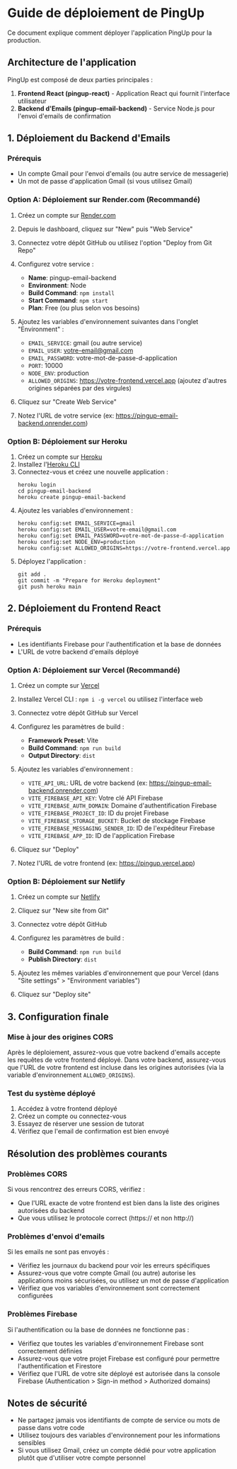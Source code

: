 # Guide de déploiement de PingUp

Ce document explique comment déployer l'application PingUp pour la production.

## Architecture de l'application

PingUp est composé de deux parties principales :

1. **Frontend React (pingup-react)** - Application React qui fournit l'interface utilisateur
2. **Backend d'Emails (pingup-email-backend)** - Service Node.js pour l'envoi d'emails de confirmation

## 1. Déploiement du Backend d'Emails

### Prérequis
- Un compte Gmail pour l'envoi d'emails (ou autre service de messagerie)
- Un mot de passe d'application Gmail (si vous utilisez Gmail)

### Option A: Déploiement sur Render.com (Recommandé)

1. Créez un compte sur [Render.com](https://render.com/)
2. Depuis le dashboard, cliquez sur "New" puis "Web Service"
3. Connectez votre dépôt GitHub ou utilisez l'option "Deploy from Git Repo"
4. Configurez votre service :
   - **Name**: pingup-email-backend
   - **Environment**: Node
   - **Build Command**: `npm install`
   - **Start Command**: `npm start`
   - **Plan**: Free (ou plus selon vos besoins)

5. Ajoutez les variables d'environnement suivantes dans l'onglet "Environment" :
   - `EMAIL_SERVICE`: gmail (ou autre service)
   - `EMAIL_USER`: votre-email@gmail.com
   - `EMAIL_PASSWORD`: votre-mot-de-passe-d-application
   - `PORT`: 10000
   - `NODE_ENV`: production
   - `ALLOWED_ORIGINS`: https://votre-frontend.vercel.app (ajoutez d'autres origines séparées par des virgules)

6. Cliquez sur "Create Web Service"
7. Notez l'URL de votre service (ex: https://pingup-email-backend.onrender.com)

### Option B: Déploiement sur Heroku

1. Créez un compte sur [Heroku](https://heroku.com)
2. Installez l'[Heroku CLI](https://devcenter.heroku.com/articles/heroku-cli)
3. Connectez-vous et créez une nouvelle application :
   ```
   heroku login
   cd pingup-email-backend
   heroku create pingup-email-backend
   ```
4. Ajoutez les variables d'environnement :
   ```
   heroku config:set EMAIL_SERVICE=gmail
   heroku config:set EMAIL_USER=votre-email@gmail.com
   heroku config:set EMAIL_PASSWORD=votre-mot-de-passe-d-application
   heroku config:set NODE_ENV=production
   heroku config:set ALLOWED_ORIGINS=https://votre-frontend.vercel.app
   ```
5. Déployez l'application :
   ```
   git add .
   git commit -m "Prepare for Heroku deployment"
   git push heroku main
   ```

## 2. Déploiement du Frontend React

### Prérequis
- Les identifiants Firebase pour l'authentification et la base de données
- L'URL de votre backend d'emails déployé

### Option A: Déploiement sur Vercel (Recommandé)

1. Créez un compte sur [Vercel](https://vercel.com)
2. Installez Vercel CLI : `npm i -g vercel` ou utilisez l'interface web
3. Connectez votre dépôt GitHub sur Vercel
4. Configurez les paramètres de build :
   - **Framework Preset**: Vite
   - **Build Command**: `npm run build`
   - **Output Directory**: `dist`
   
5. Ajoutez les variables d'environnement :
   - `VITE_API_URL`: URL de votre backend (ex: https://pingup-email-backend.onrender.com)
   - `VITE_FIREBASE_API_KEY`: Votre clé API Firebase
   - `VITE_FIREBASE_AUTH_DOMAIN`: Domaine d'authentification Firebase
   - `VITE_FIREBASE_PROJECT_ID`: ID du projet Firebase
   - `VITE_FIREBASE_STORAGE_BUCKET`: Bucket de stockage Firebase
   - `VITE_FIREBASE_MESSAGING_SENDER_ID`: ID de l'expéditeur Firebase
   - `VITE_FIREBASE_APP_ID`: ID de l'application Firebase

6. Cliquez sur "Deploy"
7. Notez l'URL de votre frontend (ex: https://pingup.vercel.app)

### Option B: Déploiement sur Netlify

1. Créez un compte sur [Netlify](https://netlify.com)
2. Cliquez sur "New site from Git"
3. Connectez votre dépôt GitHub
4. Configurez les paramètres de build :
   - **Build Command**: `npm run build`
   - **Publish Directory**: `dist`
   
5. Ajoutez les mêmes variables d'environnement que pour Vercel (dans "Site settings" > "Environment variables")
6. Cliquez sur "Deploy site"

## 3. Configuration finale

### Mise à jour des origines CORS

Après le déploiement, assurez-vous que votre backend d'emails accepte les requêtes de votre frontend déployé. Dans votre backend, assurez-vous que l'URL de votre frontend est incluse dans les origines autorisées (via la variable d'environnement `ALLOWED_ORIGINS`).

### Test du système déployé

1. Accédez à votre frontend déployé
2. Créez un compte ou connectez-vous
3. Essayez de réserver une session de tutorat
4. Vérifiez que l'email de confirmation est bien envoyé

## Résolution des problèmes courants

### Problèmes CORS

Si vous rencontrez des erreurs CORS, vérifiez :
- Que l'URL exacte de votre frontend est bien dans la liste des origines autorisées du backend
- Que vous utilisez le protocole correct (https:// et non http://)

### Problèmes d'envoi d'emails

Si les emails ne sont pas envoyés :
- Vérifiez les journaux du backend pour voir les erreurs spécifiques
- Assurez-vous que votre compte Gmail (ou autre) autorise les applications moins sécurisées, ou utilisez un mot de passe d'application
- Vérifiez que vos variables d'environnement sont correctement configurées

### Problèmes Firebase

Si l'authentification ou la base de données ne fonctionne pas :
- Vérifiez que toutes les variables d'environnement Firebase sont correctement définies
- Assurez-vous que votre projet Firebase est configuré pour permettre l'authentification et Firestore
- Vérifiez que l'URL de votre site déployé est autorisée dans la console Firebase (Authentication > Sign-in method > Authorized domains)

## Notes de sécurité

- Ne partagez jamais vos identifiants de compte de service ou mots de passe dans votre code
- Utilisez toujours des variables d'environnement pour les informations sensibles
- Si vous utilisez Gmail, créez un compte dédié pour votre application plutôt que d'utiliser votre compte personnel 